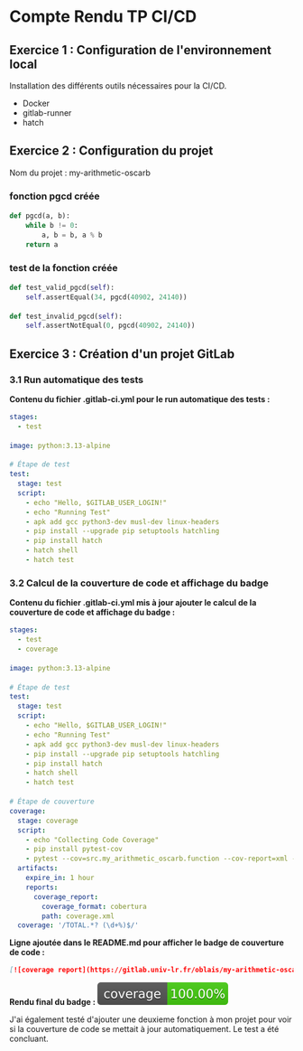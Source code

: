 # Compte Rendu TP CI/CD

## Exercice 1 : Configuration de l'environnement local

Installation des différents outils nécessaires pour la CI/CD.

- Docker
- gitlab-runner
- hatch

## Exercice 2 : Configuration du projet

Nom du projet : my-arithmetic-oscarb

### fonction pgcd créée
``` python 
def pgcd(a, b):
    while b != 0:
        a, b = b, a % b
    return a
```

### test de la fonction créée
``` python 
def test_valid_pgcd(self):
    self.assertEqual(34, pgcd(40902, 24140))

def test_invalid_pgcd(self):
    self.assertNotEqual(0, pgcd(40902, 24140))
```


## Exercice 3 : Création d'un projet GitLab

### 3.1 Run automatique des tests 

**Contenu du fichier .gitlab-ci.yml pour le run automatique des tests :**
``` yaml
stages:
  - test

image: python:3.13-alpine

# Étape de test
test:
  stage: test
  script:
    - echo "Hello, $GITLAB_USER_LOGIN!"
    - echo "Running Test"
    - apk add gcc python3-dev musl-dev linux-headers
    - pip install --upgrade pip setuptools hatchling
    - pip install hatch
    - hatch shell
    - hatch test
```


### 3.2 Calcul de la couverture de code et affichage du badge

**Contenu du fichier .gitlab-ci.yml mis à jour ajouter le calcul de la couverture de code et affichage du badge :**
``` yaml
stages:
  - test
  - coverage

image: python:3.13-alpine

# Étape de test
test:
  stage: test
  script:
    - echo "Hello, $GITLAB_USER_LOGIN!"
    - echo "Running Test"
    - apk add gcc python3-dev musl-dev linux-headers
    - pip install --upgrade pip setuptools hatchling
    - pip install hatch
    - hatch shell
    - hatch test

# Étape de couverture
coverage:
  stage: coverage
  script:
    - echo "Collecting Code Coverage"
    - pip install pytest-cov
    - pytest --cov=src.my_arithmetic_oscarb.function --cov-report=xml --cov-report=term-missing
  artifacts:
    expire_in: 1 hour
    reports:
      coverage_report:
        coverage_format: cobertura
        path: coverage.xml
  coverage: '/TOTAL.*? (\d+%)$/'
```

**Ligne ajoutée dans le README.md pour afficher le badge de couverture de code :**
``` markdown
[![coverage report](https://gitlab.univ-lr.fr/oblais/my-arithmetic-oscarb/badges/main/coverage.svg)](https://gitlab.univ-lr.fr/oblais/my-arithmetic-oscarb/-/commits/main)
```

**Rendu final du badge :**
![Rendu final du badge](source_md/coverage.svg)

J'ai également testé d'ajouter une deuxieme fonction à mon projet pour voir si la couverture de code se mettait à jour automatiquement. Le test a été concluant.

